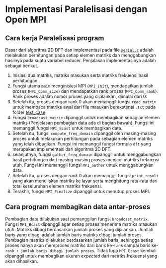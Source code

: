# Implementasi Paralelisasi dengan Open MPI

## Cara kerja Paralelisasi program

Dasar dari algoritma 2D DFT dan implementasi pada file [`serial.c`](../serial/c/serial.c) adalah melakukan perhitungan pada setiap elemen matriks dan menggabungkan hasilnya pada suatu variabel reducer. Penjalasan implementasinya adalah sebagai berikut.

1. Inisiasi dua matriks, matriks masukan serta matriks frekuensi hasil perhitungan.
2. Fungsi utama `main` menginisiasi MPI (`MPI_Init`), mendapatkan jumlah proses (`MPI_Comm_size`) dan mendapatkan rank proses (`MPI_Comm_rank`). Rank proses adalah nomor proses yang dijalankan, dimulai dari 0.
3. Setelah itu, proses dengan rank 0 akan memanggil fungsi `read_matrix` untuk membaca matriks awal dari file masukan berekstensi `.txt` pada folder [test_case](../../test_case/) 
4. Fungsi `broadcast_matrix` dipanggil untuk membagikan sebagian elemen matriks (Penjelasan pembagian data ada di bagian bawah). Fungsi ini memanggil fungsi `MPI_Bcast` untuk membagikan data.
5. Setelah itu, fungsi `compute_freq_domain` dipanggil oleh masing-masing proses untuk melakukan perhitungan pada sebagian elemen matriks yang telah dibagikan. Fungsi ini memanggil fungsi formula `dft` yang merupakan implementasi dari algoritma 2D DFT.
6. selanjutnya, fungsi `gather_freq_domain` dipanggil untuk menggabungkan hasil perhitungan dari masing-masing proses menjadi matriks frekuensi utuh. Fungsi ini memanggil fungsi `MPI_Gather` untuk menggabungkan data.
7. Setelah itu, proses dengan *rank* 0 akan memanggil fungsi `print_result` yang akan menuliskan matriks ke layar serta menghitung rata-rata dari total keseluruhan elemen matriks frekuensi.
8. Terakhir, fungsi `MPI_Finalize` dipanggil untuk menutup proses MPI.

## Cara program membagikan data antar-proses

Pembagian data dilakukan saat pemanggilan fungsi `broadcast_matrix`. Fungsi `MPI_Bcast` dipanggil agar setiap proses menerima matriks masukan utuh. Matriks dibagi berdasarkan jumlah proses yang dijalankan. Jumlah baris yang dibagi adalah jumlah baris matriks dibagi jumlah proses. Pembagian matriks dilakukan berdasarkan jumlah baris, sehingga setiap proses hanya akan memproses matriks dari baris ke-`rank` sampai baris ke-`rank + jumlah baris dibagi jumlah proses`. Tidak lupa `MPI_Bcast` kembali dipanggil untuk membagikan ukuran *expected* dari matriks frekuensi yang akan dihasilkan.

